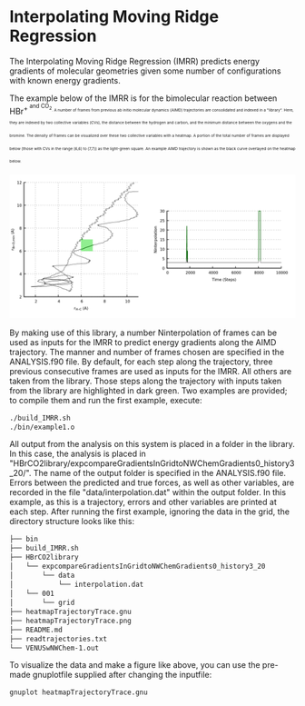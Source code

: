 # Interpolating Moving Ridge Regression

The Interpolating Moving Ridge Regression (IMRR) predicts energy gradients of molecular geometries given some number of configurations with known energy gradients.

The example below of the IMRR is for the bimolecular reaction between HBr<sup>+<sup> and CO<sub>2<sub>.
A number of frames from previous ab initio molecular dynamics (AIMD) trajectories are consolidated and indexed in a "library".
Here, they are indexed by two collective variables (CVs), the distance between the hydrogen and carbon, and the minimum distance between the oxygens and the bromine. The density of frames can be visualized over these two collective variables with a heatmap.
A portion of the total number of frames are displayed below (those with CVs in the range (6,6) to (7,7)) as the light-green square.
An example AIMD trajectory is shown as the black curve overlayed on the heatmap below.

![Alt text](heatmapTrajectoryTrace.png?raw=true "Example Trajectory")

By making use of this library, a number Ninterpolation of frames can be used as inputs for the IMRR to predict energy gradients along the AIMD trajectory. The manner and number of frames chosen are specified in the ANALYSIS.f90 file. By default, for each step along the trajectory, three previous consecutive frames are used as inputs for the IMRR. All others are taken from the library. Those steps along the trajectory with inputs taken from the library are highlighted in dark green. Two examples are provided; to compile them and run the first example, execute:

```
./build_IMRR.sh
./bin/example1.o
```

All output from the analysis on this system is placed in a folder in the library. In this case, the analysis is placed in "HBrCO2library/expcompareGradientsInGridtoNWChemGradients0\_history3\_20/". The name of the output folder is specified in the ANALYSIS.f90 file. Errors between the predicted and true forces, as well as other variables, are recorded in the file "data/interpolation.dat" within the output folder. In this example, as this is a trajectory, errors and other variables are printed at each step. After running the first example, ignoring the data in the grid, the directory structure looks like this:

```
├── bin
├── build_IMRR.sh
├── HBrCO2library
│   └── expcompareGradientsInGridtoNWChemGradients0_history3_20
│       └── data
│           └── interpolation.dat
│   └── 001
│       └── grid
├── heatmapTrajectoryTrace.gnu
├── heatmapTrajectoryTrace.png
├── README.md
├── readtrajectories.txt
└── VENUSwNWChem-1.out
```

To visualize the data and make a figure like above, you can use the pre-made gnuplotfile supplied after changing the inputfile:
```
gnuplot heatmapTrajectoryTrace.gnu
```
